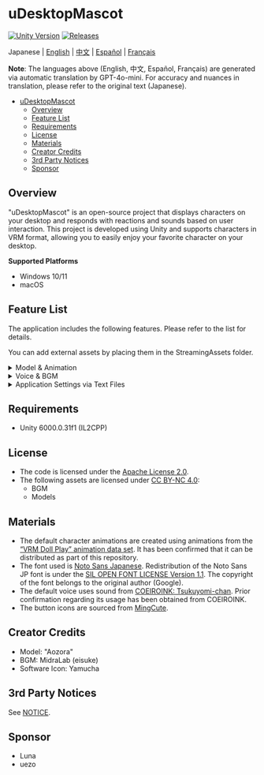 # uDesktopMascot

[![Unity Version](https://img.shields.io/badge/Unity-6000.0%2B-blueviolet?logo=unity)](https://unity.com/releases/editor/archive)
[![Releases](https://img.shields.io/github/release/MidraLab/uDesktopMascot.svg)](https://github.com/MidraLab/uDesktopMascot/releases)

Japanese | [English](README_EN.md) | [中文](README_CN.md) | [Español](README_ES.md) | [Français](README_FR.md)

**Note**: The languages above (English, 中文, Español, Français) are generated via automatic translation by GPT-4o-mini. For accuracy and nuances in translation, please refer to the original text (Japanese).

<!-- TOC -->
* [uDesktopMascot](#udesktopmascot)
  * [Overview](#overview)
  * [Feature List](#feature-list)
  * [Requirements](#requirements)
  * [License](#license)
  * [Materials](#materials)
  * [Creator Credits](#creator-credits)
  * [3rd Party Notices](#3rd-party-notices)
  * [Sponsor](#sponsor)
<!-- TOC -->

## Overview

"uDesktopMascot" is an open-source project that displays characters on your desktop and responds with reactions and sounds based on user interaction. This project is developed using Unity and supports characters in VRM format, allowing you to easily enjoy your favorite character on your desktop.

**Supported Platforms**
* Windows 10/11
* macOS

## Feature List

The application includes the following features. Please refer to the list for details.

You can add external assets by placing them in the StreamingAssets folder.

<details>

<summary>Model & Animation</summary>
* Displays model files placed in StreamingAssets.
  * Supports VRM (1.x, 0.x) format models.
  * Supports GLB/GLTF format models.

</details>

<details>

<summary>Voice & BGM</summary>
* Loads and plays audio files placed under SteamingAssets/Voice/. If there are multiple files, it plays them randomly.
  * The audio played on click is loaded from sound files placed in StreamingAssets/Voice/Click/.
* Loads and plays music files placed under StreamingAssets/BGM/. If there are multiple files, it plays them randomly.
* Default voice for the character:
  * The default voice uses sound from [COEIROINK: Tsukuyomi-chan](https://coeiroink.com/character/audio-character/tsukuyomi-chan).
  * It plays at app launch, app exit, and on clicks.

</details>

<details>

<summary>Application Settings via Text Files</summary>
You can change the application settings using the application_settings.txt file.

The structure of the settings file is as follows:

```txt
[Character]
ModelPath=default.vrm
TexturePaths=test.png
Scale=3
PositionX=0
PositionY=0
PositionZ=0
RotationX=0
RotationY=0
RotationZ=0

[Sound]
VoiceVolume=1
BGMVolume=0.5
SEVolume=1

[Display]
Opacity=1
AlwaysOnTop=True

[Performance]
TargetFrameRate=60
QualityLevel=2
```

</details>

## Requirements
* Unity 6000.0.31f1 (IL2CPP)

## License
* The code is licensed under the [Apache License 2.0](LICENSE).
* The following assets are licensed under [CC BY-NC 4.0](https://creativecommons.org/licenses/by-nc/4.0/):
  * BGM
  * Models

## Materials
* The default character animations are created using animations from the [“VRM Doll Play” animation data set](https://fumi2kick.booth.pm/items/1655686). It has been confirmed that it can be distributed as part of this repository.
* The font used is [Noto Sans Japanese](https://fonts.google.com/noto/specimen/Noto+Sans+JP?lang=ja_Jpan). Redistribution of the Noto Sans JP font is under the [SIL OPEN FONT LICENSE Version 1.1](https://fonts.google.com/noto/specimen/Noto+Sans+JP/license?lang=ja_Jpan). The copyright of the font belongs to the original author (Google).
* The default voice uses sound from [COEIROINK: Tsukuyomi-chan](https://coeiroink.com/character/audio-character/tsukuyomi-chan). Prior confirmation regarding its usage has been obtained from COEIROINK.
* The button icons are sourced from [MingCute](https://github.com/MidraLab/MingCute).

## Creator Credits
* Model: "Aozora"
* BGM: MidraLab (eisuke)
* Software Icon: Yamucha

## 3rd Party Notices

See [NOTICE](./NOTICE.md).

## Sponsor
- Luna
- uezo